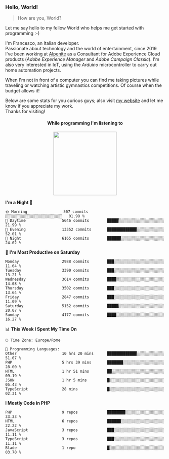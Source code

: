### Hello, World!

> How are you, World?

Let me say hello to my fellow World who helps me get started with programming :-)

I'm Francesco, an Italian developer.  
Passionate about technology and the world of entertainment, since 2019 I've been working at [Alpenite](https://www.alpenite.com) as a Consultant for Adobe Experience Cloud products (*Adobe Experience Manager* and *Adobe Campaign Classic*). I'm also very interested in IoT, using the *Arduino* microcontroller to carry out home automation projects.

When I'm not in front of a computer you can find me taking pictures while traveling or watching artistic gymnastics competitions. Of course when the budget allows it!

Below are some stats for you curious guys; also visit [my website](https://www.francescorega.eu) and let me know if you appreciate my work.  
Thanks for visiting!

<div align="center">
  <h4>While programming I'm listening to</h4>
  <a href="https://apps.francescorega.eu/now-playing/11147232609" target="_blank"><img src="https://apps.francescorega.eu/now-playing/11147232609" width="200"></a>
</div>

<!--START_SECTION:waka-->
**I'm a Night 🦉** 

```text
🌞 Morning                507 commits         ░░░░░░░░░░░░░░░░░░░░░░░░░   01.98 % 
🌆 Daytime                5646 commits        █████░░░░░░░░░░░░░░░░░░░░   21.99 % 
🌃 Evening                13352 commits       █████████████░░░░░░░░░░░░   52.01 % 
🌙 Night                  6165 commits        ██████░░░░░░░░░░░░░░░░░░░   24.02 % 
```
📅 **I'm Most Productive on Saturday** 

```text
Monday                   2988 commits        ███░░░░░░░░░░░░░░░░░░░░░░   11.64 % 
Tuesday                  3390 commits        ███░░░░░░░░░░░░░░░░░░░░░░   13.21 % 
Wednesday                3614 commits        ████░░░░░░░░░░░░░░░░░░░░░   14.08 % 
Thursday                 3502 commits        ███░░░░░░░░░░░░░░░░░░░░░░   13.64 % 
Friday                   2847 commits        ███░░░░░░░░░░░░░░░░░░░░░░   11.09 % 
Saturday                 5152 commits        █████░░░░░░░░░░░░░░░░░░░░   20.07 % 
Sunday                   4177 commits        ████░░░░░░░░░░░░░░░░░░░░░   16.27 % 
```


📊 **This Week I Spent My Time On** 

```text
🕑︎ Time Zone: Europe/Rome

💬 Programming Languages: 
Other                    10 hrs 20 mins      █████████████░░░░░░░░░░░░   51.07 % 
PHP                      5 hrs 39 mins       ███████░░░░░░░░░░░░░░░░░░   28.00 % 
HTML                     1 hr 51 mins        ██░░░░░░░░░░░░░░░░░░░░░░░   09.19 % 
JSON                     1 hr 5 mins         █░░░░░░░░░░░░░░░░░░░░░░░░   05.43 % 
TypeScript               28 mins             █░░░░░░░░░░░░░░░░░░░░░░░░   02.31 % 
```

**I Mostly Code in PHP** 

```text
PHP                      9 repos             ████████░░░░░░░░░░░░░░░░░   33.33 % 
HTML                     6 repos             ██████░░░░░░░░░░░░░░░░░░░   22.22 % 
JavaScript               3 repos             ███░░░░░░░░░░░░░░░░░░░░░░   11.11 % 
TypeScript               3 repos             ███░░░░░░░░░░░░░░░░░░░░░░   11.11 % 
Blade                    1 repo              █░░░░░░░░░░░░░░░░░░░░░░░░   03.70 % 
```




<!--END_SECTION:waka-->
